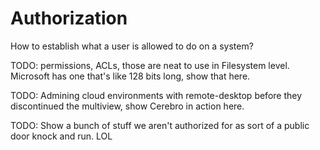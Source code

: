 # Authorization

How to establish what a user is allowed to do on a system?


TODO: permissions, ACLs, those are neat to use in Filesystem level.
Microsoft has one that's like 128 bits long, show that here.


TODO: Admining cloud environments with remote-desktop before
they discontinued the multiview, show Cerebro in action here.


TODO: Show a bunch of stuff we aren't authorized for as sort
of a public door knock and run. LOL

